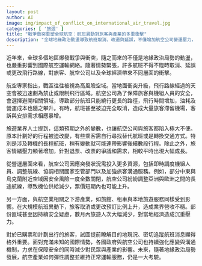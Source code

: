 ```yaml
---
layout: post
author: AI
image: img/impact_of_conflict_on_international_air_travel.jpg
categories: [ '旅遊' ]
title: "戰爭衝突重塑全球航空：航班異動對旅客與產業的多重衝擊"
description: "全球地緣政治動盪導致航班取消、改道與延誤，不僅增加航空公司營運壓力，也讓旅客行程充滿變數，相關下游旅遊產業同樣受累，未來航空業如何調整以應對新常態成為一大挑戰。"
---
```

近年來，全球多個地區爆發戰爭與衝突，隨之而來的不僅是地緣政治局勢的動盪，也嚴重影響到國際航空運輸網絡。隨著情勢緊張，許多航班不得不臨時取消、延誤或更改飛行路線，對旅客、航空公司以及全球經濟帶來不同層面的衝擊。

航空專家指出，戰區往往被視為高風險空域。當地面衝突升級，飛行路線經過的天空會被迅速劃為禁止或限制飛行區域。航空公司為了保障旅客與機組人員的安全，會選擇避開相關領域，導致部分航班只能繞行更長的路徑，飛行時間增加，油耗及營運成本也隨之攀升。有時，航班甚至被迫完全取消，造成大量旅客滯留機場，客訴與安排需求相應暴增。

旅遊業界人士提到，這類預期之外的變數，也讓航空公司與旅客都陷入極大不便。原本計劃好的行程被迫改變，有些乘客需自行尋找替代航班或是轉換交通方式。特別是涉及轉機的長程航班，稍有變動就可能連帶影響後續數段行程。除此之外，旅客情緒壓力顯著增加，針對退票、改票的爭議和需求，相較平時出現大幅成長。

從營運層面來看，航空公司因應突發狀況需投入更多資源，包括即時調度機組人員、調整航線、協調相關國家空管部門以及加強旅客溝通服務。例如，部分中東與烏克蘭附近空域因安全風險一度全數關閉，航空公司紛紛調整亞洲與歐洲之間的長途航線，導致機位供給減少，票價短期內也可能上升。

另一方面，與航空業相關之下游產業，如旅館、租車與本地旅遊服務同樣受到影響。在大規模航班異動下，旅客取消或更改預訂比例上升，造成業界營收不穩。部份區域甚至因持續安全疑慮，數月內旅遊人次大幅減少，對當地經濟造成沉重壓力。

對於已購票和計劃出行的旅客，試圖提前瞭解目的地現況、密切追蹤航班消息顯得格外重要。面對充滿未知的國際情勢，各國政府與航空公司也持續強化應變與溝通機制，力求在保障安全的同時減少對民眾與產業的影響。未來，隨著地緣政治局勢發展，航空產業如何彈性調整並維持正常運輸服務，仍是一大考驗。